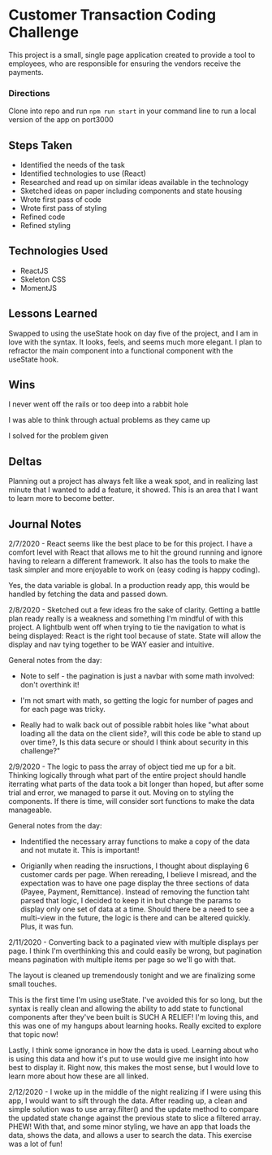 # Customer Transaction Coding Challenge

This project is a small, single page application created to provide a tool to employees, who are responsible for ensuring the vendors receive the payments.

### Directions

Clone into repo and run `npm run start` in your command line to run a local version of the app on port3000

## Steps Taken

-   Identified the needs of the task
-   Identified technologies to use (React)
-   Researched and read up on similar ideas available in the technology
-   Sketched ideas on paper including components and state housing
-   Wrote first pass of code
-   Wrote first pass of styling
-   Refined code
-   Refined styling

## Technologies Used

-   ReactJS
-   Skeleton CSS
-   MomentJS

## Lessons Learned

Swapped to using the useState hook on day five of the project, and I am in love with the syntax. It looks, feels, and seems much more elegant. I plan to refractor the main component into a functional component with the useState hook.

## Wins

I never went off the rails or too deep into a rabbit hole

I was able to think through actual problems as they came up

I solved for the problem given

## Deltas

Planning out a project has always felt like a weak spot, and in realizing last minute that I wanted to add a feature, it showed. This is an area that I want to learn more to become better.

## Journal Notes

2/7/2020 - React seems like the best place to be for this project. I have a comfort level with React that allows me to hit the ground running and ignore having to relearn a different framework. It also has the tools to make the task simpler and more enjoyable to work on (easy coding is happy coding).

Yes, the data variable is global. In a production ready app, this would be handled by fetching the data and passed down.

2/8/2020 - Sketched out a few ideas fro the sake of clarity. Getting a battle plan ready really is a weakness and something I'm mindful of with this project. A lightbulb went off when trying to tie the navigation to what is being displayed: React is the right tool because of state. State will allow the display and nav tying together to be WAY easier and intuitive.

General notes from the day:

-   Note to self - the pagination is just a navbar with some math involved: don't overthink it!

-   I'm not smart with math, so getting the logic for number of pages and for each page was tricky.

-   Really had to walk back out of possible rabbit holes like "what about loading all the data on the client side?, will this code be able to stand up over time?, Is this data secure or should I think about security in this challenge?"

2/9/2020 - The logic to pass the array of object tied me up for a bit. Thinking logically through what part of the entire project should handle iterrating what parts of the data took a bit longer than hoped, but after some trial and error, we managed to parse it out. Moving on to styling the components. If there is time, will consider sort functions to make the data manageable.

General notes from the day:

-   Indentified the necessary array functions to make a copy of the data and not mutate it. This is important!

-   Origianlly when reading the insructions, I thought about displaying 6 customer cards per page. When rereading, I believe I misread, and the expectation was to have one page display the three sections of data (Payee, Payment, Remittance). Instead of removing the function taht parsed that logic, I decided to keep it in but change the params to display only one set of data at a time. Should there be a need to see a multi-view in the future, the logic is there and can be altered quickly. Plus, it was fun.

2/11/2020 - Converting back to a paginated view with multiple displays per page. I think I'm overthinking this and could easily be wrong, but pagination means pagination with multiple items per page so we'll go with that.

The layout is cleaned up tremendously tonight and we are finalizing some small touches.

This is the first time I'm using useState. I've avoided this for so long, but the syntax is really clean and allowing the ability to add state to functional components after they've been built is SUCH A RELIEF! I'm loving this, and this was one of my hangups about learning hooks. Really excited to explore that topic now!

Lastly, I think some ignorance in how the data is used. Learning about who is using this data and how it's put to use would give me insight into how best to display it. Right now, this makes the most sense, but I would love to learn more about how these are all linked.

2/12/2020 - I woke up in the middle of the night realizing if I were using this app, I would want to sift through the data. After reading up, a clean and simple solution was to use array.filter() and the update method to compare the updated state change against the previous state to slice a filtered array. PHEW! With that, and some minor styling, we have an app that loads the data, shows the data, and allows a user to search the data. This exercise was a lot of fun!
